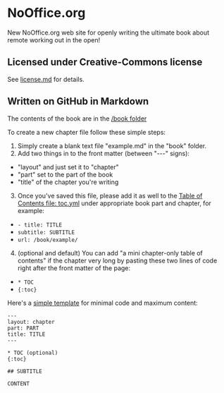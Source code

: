 # NoOffice.org

New NoOffice.org web site for openly writing the ultimate book about remote working out in the open!

## Licensed under Creative-Commons license

See [license.md](https://github.com/Nozbe/NoOffice.org/tree/master/license.md) for details.

## Written on GitHub in Markdown

The contents of the book are in the [/book folder](https://github.com/Nozbe/NoOffice.org/tree/master/book/)

To create a new chapter file follow these simple steps:

1. Simply create a blank text file "example.md" in the "book" folder.
2. Add two things in to the front matter (between "---" signs):
  * "layout" and just set it to "chapter"
  * "part" set to the part of the book
  * "title" of the chapter you're writing
3. Once you've saved this file, please add it as well to the [Table of Contents file: toc.yml](https://github.com/Nozbe/NoOffice.org/tree/master/_data/toc.yml) under appropriate book part and chapter, for example:
  * `- title: TITLE`
  * `subtitle: SUBTITLE`
  * `url: /book/example/`
4. (optional and default) You can add "a mini chapter-only table of contents" if the chapter very long by pasting these two lines of code right after the front matter of the page:
  * `* TOC`
  * `{:toc}`

Here's a [simple template](https://github.com/Nozbe/NoOffice.org/tree/master/book/_template.md) for minimal code and maximum content:

```
---
layout: chapter
part: PART
title: TITLE
---

* TOC (optional)
{:toc}

## SUBTITLE

CONTENT
```
